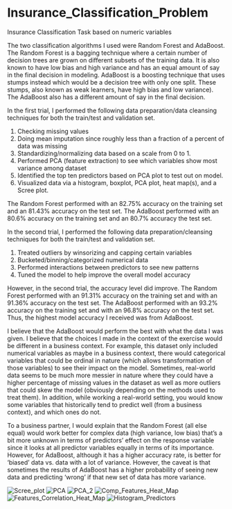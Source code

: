 # Insurance_Classification_Problem
Insurance Classification Task based on numeric variables

The two classification algorithms I used were Random Forest and AdaBoost. The Random Forest is a bagging technique where a certain number of decision trees are grown on different subsets of the training data. It is also known to have low bias and high variance and has an equal amount of say in the final decision in modeling. AdaBoost is a boosting technique that uses stumps instead which would be a decision tree with only one split. These stumps, also known as weak learners, have high bias and low variance). The AdaBoost also has a different amount of say in the final decision. 

In the first trial, I performed the following data preparation/data cleansing techniques for both the train/test and validation set.  
1. Checking missing values
2. Doing mean imputation since roughly less than a fraction of a percent of data was missing
3. Standardizing/normalizing data based on a scale from 0 to 1.
4. Performed PCA (feature extraction) to see which variables show most variance among dataset
5. Identified the top ten predictors based on PCA plot to test out on model.
6. Visualized data via a histogram, boxplot, PCA plot, heat map(s), and a Scree plot.

The Random Forest performed with an 82.75% accuracy on the training set and an 81.43% accuracy on the test set. The AdaBoost performed with an 80.6% accuracy on the training set and an 80.7% accuracy the test set. 

In the second trial, I performed the following data preparation/cleansing techniques for both the train/test and validation set.  
1. Treated outliers by winsorizing and capping certain variables
2. Bucketed/binning/categorized numerical data
3. Performed interactions between predictors to see new patterns
4. Tuned the model to help improve the overall model accuracy

However, in the second trial, the accuracy level did improve. The Random Forest performed with an 91.31% accuracy on the training set and with an 91.36% accuracy on the test set. The AdaBoost performed with an 93.2% accuracy on the training set and with an 96.8% accuracy on the test set. Thus, the highest model accuracy I received was from AdaBoost.

I believe that the AdaBoost would perform the best with what the data I was given. I believe that the choices I made in the context of the exercise would be different in a business context. For example, this dataset only included numerical variables as maybe in a business context, there would categorical variables that could be ordinal in nature (which allows transformation of those variables) to see their impact on the model. Sometimes, real-world data seems to be much more messier in nature where they could have a higher percentage of missing values in the dataset as well as more outliers that could skew the model (obviously depending on the methods used to treat them). In addition, while working a real-world setting, you would know some variables that historically tend to predict well (from a business context), and which ones do not. 

To a business partner, I would explain that the Random Forest (all else equal) would work better for complex data (high variance, low bias) that’s a bit more unknown in terms of predictors’ effect on the response variable since it looks at all predictor variables equally in terms of its importance. However, for AdaBoost, although it has a higher accuracy rate, is better for ‘biased’ data vs. data with a lot of variance. However, the caveat is that sometimes the results of AdaBoost has a higher probability of seeing new data and predicting ‘wrong’ if that new set of data has more variance.

![Scree_plot](https://user-images.githubusercontent.com/19572673/81483575-3a62b900-920d-11ea-873b-d8d05c6233b5.png)
![PCA](https://user-images.githubusercontent.com/19572673/81483573-3a62b900-920d-11ea-9a52-509c7d4bb1f7.png)
![PCA_2](https://user-images.githubusercontent.com/19572673/81483574-3a62b900-920d-11ea-8d19-9feef8fa78da.png)
![Comp_Features_Heat_Map](https://user-images.githubusercontent.com/19572673/81483571-39ca2280-920d-11ea-983e-10d193c31e9d.png)
![Features_Correlation_Heat_Map](https://user-images.githubusercontent.com/19572673/81483572-3a62b900-920d-11ea-80f4-47fd4f9bbc73.png)
![Histogram_Predictors](https://user-images.githubusercontent.com/19572673/81484631-10ad9000-9215-11ea-88cb-6ffe0ebe611a.PNG)
